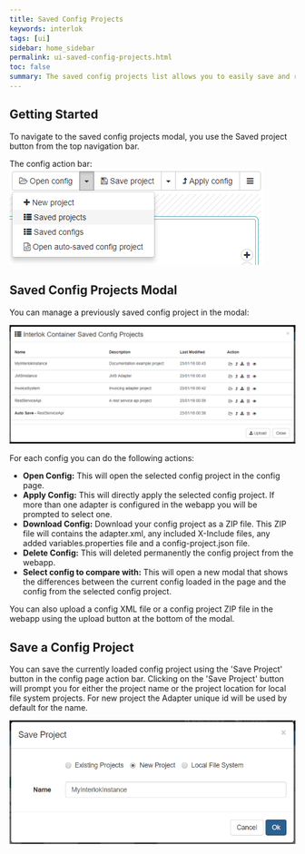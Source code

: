 ```yaml
---
title: Saved Config Projects
keywords: interlok
tags: [ui]
sidebar: home_sidebar
permalink: ui-saved-config-projects.html
toc: false
summary: The saved config projects list allows you to easily save and re-open adapter configuration projects.
---
```


## Getting Started ##

To navigate to the saved config projects modal, you use the Saved project button from the top navigation bar.

The config action bar:
![Config page with Saved Projects button showing](./images/ui-user-guide/config-saved-projects-button.png)

## Saved Config Projects Modal ##

You can manage a previously saved config project in the modal:

![Config page saved config projects modal](./images/ui-user-guide/config-saved-config-projects.png)

For each config you can do the following actions:

- **Open Config:** This will open the selected config project in the config page.
- **Apply Config:** This will directly apply the selected config project. If more than one adapter is configured in the webapp you will be prompted to select one.
- **Download Config:** Download your config project as a ZIP file. This ZIP file will contains the adapter.xml, any included X-Include files, any added variables.properties file and a config-project.json file.
- **Delete Config:** This will deleted permanently the config project from the webapp.
- **Select config to compare with:** This will open a new modal that shows the differences between the current config loaded in the page and the config from the selected config project.

You can also upload a config XML file or a config project ZIP file in the webapp using the upload button at the bottom of the modal.

## Save a Config Project ##

You can save the currently loaded config project using the 'Save Project' button in the config page action bar.
Clicking on the 'Save Project' button will prompt you for either the project name or the project location for local file system projects.
For new project the Adapter unique id will be used by default for the name.

![Config page save config project modal](./images/ui-user-guide/config-save-config-project.png)




